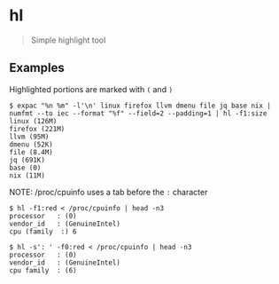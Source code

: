 # hl

> Simple highlight tool

## Examples
Highlighted portions are marked with `(` and `)`

```shell
$ expac "%n %m" -l'\n' linux firefox llvm dmenu file jq base nix | numfmt --to iec --format "%f" --field=2 --padding=1 | hl -f1:size
linux (126M)
firefox (221M)
llvm (95M)
dmenu (52K)
file (8.4M)
jq (691K)
base (0)
nix (11M)
```

NOTE: /proc/cpuinfo uses a tab before the `:` character
```shell
$ hl -f1:red < /proc/cpuinfo | head -n3
processor   : (0)
vendor_id   : (GenuineIntel)
cpu (family  :) 6

$ hl -s': ' -f0:red < /proc/cpuinfo | head -n3
processor   : (0)
vendor_id   : (GenuineIntel)
cpu family  : (6)
```

